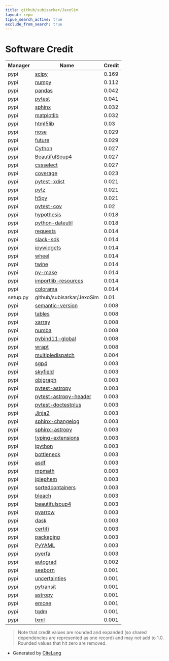 ```yaml
---
title: github/subisarkar/JexoSim
layout: repo
tipue_search_active: true
exclude_from_search: true
---
```

# Software Credit

|Manager|Name|Credit|
|-------|----|------|
|pypi|[scipy](https://www.scipy.org)|0.169|
|pypi|[numpy](https://pypi.org/project/numpy)|0.112|
|pypi|[pandas](https://pandas.pydata.org)|0.042|
|pypi|[pytest](https://pypi.org/project/pytest)|0.041|
|pypi|[sphinx](https://pypi.org/project/sphinx)|0.032|
|pypi|[matplotlib](https://pypi.org/project/matplotlib)|0.032|
|pypi|[html5lib](https://pypi.org/project/html5lib)|0.03|
|pypi|[nose](https://pypi.org/project/nose)|0.029|
|pypi|[future](https://pypi.org/project/future)|0.029|
|pypi|[Cython](https://pypi.org/project/Cython)|0.027|
|pypi|[BeautifulSoup4](https://pypi.org/project/BeautifulSoup4)|0.027|
|pypi|[cssselect](https://pypi.org/project/cssselect)|0.027|
|pypi|[coverage](https://pypi.org/project/coverage)|0.023|
|pypi|[pytest-xdist](https://pypi.org/project/pytest-xdist)|0.021|
|pypi|[pytz](https://pypi.org/project/pytz)|0.021|
|pypi|[h5py](https://pypi.org/project/h5py)|0.021|
|pypi|[pytest-cov](https://pypi.org/project/pytest-cov)|0.02|
|pypi|[hypothesis](https://pypi.org/project/hypothesis)|0.018|
|pypi|[python-dateutil](https://pypi.org/project/python-dateutil)|0.018|
|pypi|[requests](https://pypi.org/project/requests)|0.014|
|pypi|[slack-sdk](https://pypi.org/project/slack-sdk)|0.014|
|pypi|[ipywidgets](https://pypi.org/project/ipywidgets)|0.014|
|pypi|[wheel](https://pypi.org/project/wheel)|0.014|
|pypi|[twine](https://pypi.org/project/twine)|0.014|
|pypi|[py-make](https://pypi.org/project/py-make)|0.014|
|pypi|[importlib-resources](https://pypi.org/project/importlib-resources)|0.014|
|pypi|[colorama](https://pypi.org/project/colorama)|0.014|
|setup.py|github/subisarkar/JexoSim|0.01|
|pypi|[semantic-version](https://github.com/rbarrois/python-semanticversion)|0.008|
|pypi|[tables](https://pypi.org/project/tables)|0.008|
|pypi|[xarray](https://pypi.org/project/xarray)|0.008|
|pypi|[numba](https://pypi.org/project/numba)|0.008|
|pypi|[pybind11-global](https://pypi.org/project/pybind11-global)|0.008|
|pypi|[wrapt](https://pypi.org/project/wrapt)|0.008|
|pypi|[multipledispatch](https://pypi.org/project/multipledispatch)|0.004|
|pypi|[sgp4](https://pypi.org/project/sgp4)|0.003|
|pypi|[skyfield](https://pypi.org/project/skyfield)|0.003|
|pypi|[objgraph](https://pypi.org/project/objgraph)|0.003|
|pypi|[pytest-astropy](https://pypi.org/project/pytest-astropy)|0.003|
|pypi|[pytest-astropy-header](https://pypi.org/project/pytest-astropy-header)|0.003|
|pypi|[pytest-doctestplus](https://pypi.org/project/pytest-doctestplus)|0.003|
|pypi|[Jinja2](https://pypi.org/project/Jinja2)|0.003|
|pypi|[sphinx-changelog](https://pypi.org/project/sphinx-changelog)|0.003|
|pypi|[sphinx-astropy](https://pypi.org/project/sphinx-astropy)|0.003|
|pypi|[typing-extensions](https://pypi.org/project/typing-extensions)|0.003|
|pypi|[ipython](https://pypi.org/project/ipython)|0.003|
|pypi|[bottleneck](https://pypi.org/project/bottleneck)|0.003|
|pypi|[asdf](https://pypi.org/project/asdf)|0.003|
|pypi|[mpmath](https://pypi.org/project/mpmath)|0.003|
|pypi|[jplephem](https://pypi.org/project/jplephem)|0.003|
|pypi|[sortedcontainers](https://pypi.org/project/sortedcontainers)|0.003|
|pypi|[bleach](https://pypi.org/project/bleach)|0.003|
|pypi|[beautifulsoup4](https://pypi.org/project/beautifulsoup4)|0.003|
|pypi|[pyarrow](https://pypi.org/project/pyarrow)|0.003|
|pypi|[dask](https://pypi.org/project/dask)|0.003|
|pypi|[certifi](https://pypi.org/project/certifi)|0.003|
|pypi|[packaging](https://pypi.org/project/packaging)|0.003|
|pypi|[PyYAML](https://pypi.org/project/PyYAML)|0.003|
|pypi|[pyerfa](https://pypi.org/project/pyerfa)|0.003|
|pypi|[autograd](https://pypi.org/project/autograd)|0.002|
|pypi|[seaborn](https://seaborn.pydata.org)|0.001|
|pypi|[uncertainties](http://uncertainties-python-package.readthedocs.io/)|0.001|
|pypi|[pytransit](https://github.com/hpparvi/PyTransit)|0.001|
|pypi|[astropy](http://astropy.org)|0.001|
|pypi|[emcee](https://emcee.readthedocs.io)|0.001|
|pypi|[tqdm](https://tqdm.github.io)|0.001|
|pypi|[lxml](https://lxml.de/)|0.001|


> Note that credit values are rounded and expanded (so shared dependencies are represented as one record) and may not add to 1.0. Rounded values that hit zero are removed.


- Generated by [CiteLang](https://github.com/vsoch/citelang)
